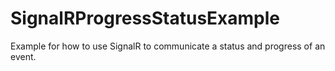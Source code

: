 # SignalRProgressStatusExample
Example for how to use SignalR to communicate a status and progress of an event.
